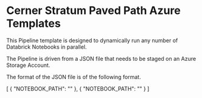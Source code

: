 # Cerner Stratum Paved Path Azure Templates

This Pipeline template is designed to dynamically run any number of Databrick Notebooks in parallel.

The Pipeline is driven from a JSON file that needs to be staged on an Azure Storage Account. 

The format of the JSON file is of the following format. 

[
    {
        "NOTEBOOK_PATH": "<WORKSPACEPATH>"
    },
    {
        "NOTEBOOK_PATH": "<WORKSPACEPATH>"
    }
]